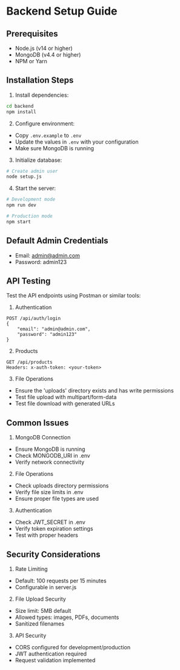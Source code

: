# Backend Setup Guide

## Prerequisites
- Node.js (v14 or higher)
- MongoDB (v4.4 or higher)
- NPM or Yarn

## Installation Steps

1. Install dependencies:
```bash
cd backend
npm install
```

2. Configure environment:
- Copy `.env.example` to `.env`
- Update the values in `.env` with your configuration
- Make sure MongoDB is running

3. Initialize database:
```bash
# Create admin user
node setup.js
```

4. Start the server:
```bash
# Development mode
npm run dev

# Production mode
npm start
```

## Default Admin Credentials
- Email: admin@admin.com
- Password: admin123

## API Testing

Test the API endpoints using Postman or similar tools:

1. Authentication
```
POST /api/auth/login
{
    "email": "admin@admin.com",
    "password": "admin123"
}
```

2. Products
```
GET /api/products
Headers: x-auth-token: <your-token>
```

3. File Operations
- Ensure the 'uploads' directory exists and has write permissions
- Test file upload with multipart/form-data
- Test file download with generated URLs

## Common Issues

1. MongoDB Connection
- Ensure MongoDB is running
- Check MONGODB_URI in .env
- Verify network connectivity

2. File Operations
- Check uploads directory permissions
- Verify file size limits in .env
- Ensure proper file types are used

3. Authentication
- Check JWT_SECRET in .env
- Verify token expiration settings
- Test with proper headers

## Security Considerations

1. Rate Limiting
- Default: 100 requests per 15 minutes
- Configurable in server.js

2. File Upload Security
- Size limit: 5MB default
- Allowed types: images, PDFs, documents
- Sanitized filenames

3. API Security
- CORS configured for development/production
- JWT authentication required
- Request validation implemented